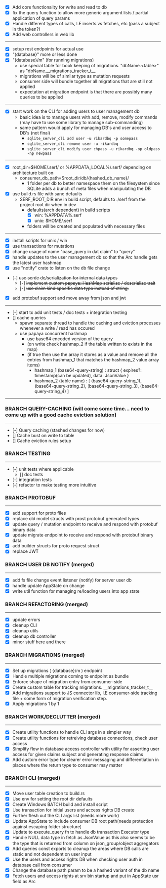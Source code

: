 - [x] Add core functionality for write and read to db
- [x] fix the query function to allow more generic argument lists / partial application of query params
- [x] Handle different types of calls, I.E inserts vs fetches, etc (pass a subject in the token?)
- [x] Add web controllers in web lib

---

- [x] setup rest endpoints for actual use
- [x] "{database}" more or less done
- [x] "{database}/m" (for running migrations)
    - use special table for book keeping of migrations. "dbName.\<table\>" as "dbName.\_\_migrations_tracker_t\_\_
    - migrations will be of similar type as mutation requests
    - consumer side will bundle together all migrations that are still not applied
    - expectation at migration endpoint is that there are possibly many queries to be applied

---

- [x] start work on the CLI for adding users to user management db
    - basic idea is to manage users with add, remove, modify commands (may have to use some library to manage sub-commanding)
    - same pattern would apply for managing DB's and user access to DB's (not final)
        - ```sqlite_server_cli add user -u rikardbq -p somepass```
        - ```sqlite_server_cli remove user -u rikardbq```
        - ```sqlite_server_cli modify user chpass -u rikardbq -op oldpass -np newpass```

---

- [x] root_dir=$HOME/.serf/ or %APPDATA_LOCAL%/.serf/ depending on architecture built on
    - consumer_db_path=$root_dir/db/{hashed_db_name}/
        - 1 folder per db to better namespace them on the filesystem since SQLite adds a bunch of meta files when manipulating the DB
- [x] use build.rs file with sane defaults
    - SERF_ROOT_DIR env in build script, defaults to ./serf from the project root dir when in dev
        - defaults(arch dependent) in build scripts
            - [x] win: %APPDATA%\.serf
            - [x] unix: $HOME/.serf
        - folders will be created and populated with necessary files

---

- [x] install scripts for unix / win
- [x] use transactions for mutations
- [x] change usage of name "base_query in dat claim" to "query"
- [x] handle updates to the user management db so that the Arc handle gets the latest user hashmap
- [x] use "notify" crate to listen on the db file change
- [-] ~~use serde de/serialization for internal data types~~
    - [-] ~~implement custom papaya::HashMap serialize / deserialize trait~~
    - [-] ~~use claim kind specific data type instead of string.~~
- [x] add protobuf support and move away from json and jwt

---

- [-] start to add unit tests / doc tests + integration testing
- [] cache queries
    - spawn separate thread to handle the caching and eviction processes whenever a write / read has occured
    - use papaya concurrent hashmap
        - use base64 encoded version of the query
        - (on write check hashmap_2 if the table written to exists in the map)
        - (if true then use the array it stores as a value and remove all the entries from hashmap_1 that matches the hashmap_2 value array items)
            - hashmap_1
                (base64-query-string) : struct { 
                    expires?: timestamp(can be updated),
                    data: JsonValue 
                }
            - hashmap_2
                (table name) : [
                    (base64-query-string_1),
                    (base64-query-string_2),
                    (base64-query-string_3),
                    (base64-query-string_4)
                ]
---


### BRANCH QUERY-CACHING (will come some time... need to come up with a good cache eviction solution)
---
- [-] Query caching (stashed changes for now)
- [] Cache bust on write to table
- [] Cache eviction rules setup

### BRANCH TESTING
---
- [-] unit tests where applicable
    - [] doc tests
- [-] integration tests
- [-] refactor to make testing more intuitive

### BRANCH PROTOBUF
---
- [x] add support for proto files
- [x] replace old model structs with prost protobuf generated types
- [x] update query / mutation endpoint to receive and respond with protobuf binary data
- [x] update migrate endpoint to receive and respond with protobuf binary data
- [x] add builder structs for proto request struct
- [x] replace JWT

### BRANCH USER DB NOTIFY (merged)
---
- [x] add fs file change event listener (notify) for server user db
- [x] handle update AppState on change
- [x] write util function for managing re/loading users into app state

### BRANCH REFACTORING (merged)
---
- [x] update errors
- [x] cleanup CLI
- [x] cleanup utils 
- [x] cleanup db controller
- [x] minor stuff here and there

### BRANCH MIGRATIONS (merged)
---
- [x] Set up migrations (  {database}/m  ) endpoint
- [x] Handle multiple migrations coming to endpoint as bundle
- [x] Enforce shape of migration entry from consumer-side
- [x] Create custom table for tracking migrations. \_\_migrations_tracker_t\_\_
- [x] Add migrations support to JS connector lib, I.E consumer-side tracking file + some form of migration verification step.
- [x] Apply migrations 1 by 1

### BRANCH WORK/DECLUTTER (merged)
---
- [x] Create utility functions to handle CLI args in a simpler way
- [x] Create utility functions for retreiving database connections, check user access
- [x] Simplify flow in database access controller with utility for asserting user access for given claims subject and generating response claims
- [x] Add custom error type for clearer error messaging and differentiation in places where the return type to consumer may matter

### BRANCH CLI (merged)
---
- [x] Move user table creation to build.rs
- [x] Use env for setting the root dir defaults
- [x] Create Windows BATCH build and install script
- [x] Use transaction for initial users and access rights DB create
- [x] Further flesh out the CLI args list (needs more work)
- [x] Update AppState to include consumer DB root path(needs protection against escaping folder structure)
- [x] Update to execute_query fn to handle db transaction Executor type
- [x] Handle NULL data type in fetch as JsonValue as this also seems to be the type that is returned from column on json_group/object aggregators
- [x] Add queries const exports to cleanup the areas where DB calls are static and not dependent on user input
- [x] Use the users and access rights DB when checking user auth in database call from consumer
- [x] Change the database path param to be a hashed variant of the db name
- [x] Fetch users and access rights at srv bin startup and put in AppState usr field as Arc
